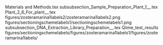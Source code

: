 Materials and Methods.tex
subsubsection_Sample_Preparation_Plant_1__.tex
Plant_2_6_For_plant__.tex
figures/zosteramarina1labels2/zosteramarina1labels2.png
figures/sectioningschemelabels1/sectioningschemelabels1.png
subsubsection_DNA_Extraction_Library_Preparation__.tex
Qiime_test_results
figures/sectioningschemelabels/figures/zosteramarina1labels1/figures/zosteramarina1labels/